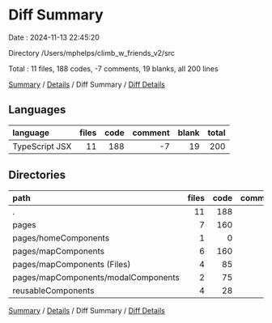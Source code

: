 # Diff Summary

Date : 2024-11-13 22:45:20

Directory /Users/mphelps/climb_w_friends_v2/src

Total : 11 files, 188 codes, -7 comments, 19 blanks, all 200 lines

[Summary](results.md) / [Details](details.md) / Diff Summary / [Diff Details](diff-details.md)

## Languages

| language       | files | code | comment | blank | total |
| :------------- | ----: | ---: | ------: | ----: | ----: |
| TypeScript JSX |    11 |  188 |      -7 |    19 |   200 |

## Directories

| path                                | files | code | comment | blank | total |
| :---------------------------------- | ----: | ---: | ------: | ----: | ----: |
| .                                   |    11 |  188 |      -7 |    19 |   200 |
| pages                               |     7 |  160 |      -7 |    28 |   181 |
| pages/homeComponents                |     1 |    0 |       0 |     3 |     3 |
| pages/mapComponents                 |     6 |  160 |      -7 |    25 |   178 |
| pages/mapComponents (Files)         |     4 |   85 |       0 |    -3 |    82 |
| pages/mapComponents/modalComponents |     2 |   75 |      -7 |    28 |    96 |
| reusableComponents                  |     4 |   28 |       0 |    -9 |    19 |

[Summary](results.md) / [Details](details.md) / Diff Summary / [Diff Details](diff-details.md)
